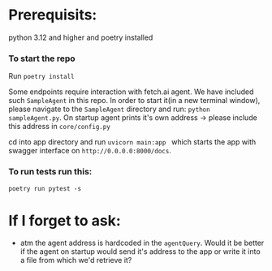 # Prerequisits:

python 3.12 and higher and poetry installed

### To start the repo

Run `poetry install`

Some endpoints require interaction with fetch.ai agent. We have included such `SampleAgent` in this repo. In order to start it(in a new terminal window), please navigate to the `SampleAgent` directory and run: `python sampleAgent.py`. On startup agent prints it's own address -> please include this address in `core/config.py`

cd into app directory and run `uvicorn main:app ` which starts the app with swagger interface on `http://0.0.0.0:8000/docs`.

### To run tests run this:

`poetry run pytest -s`

# If I forget to ask:

- atm the agent address is hardcoded in the `agentQuery`. Would it be better if the agent on startup would send it's address to the app or write it into a file from which we'd retrieve it?
